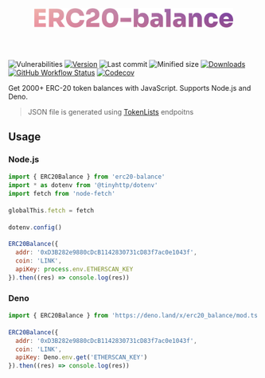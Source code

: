 <br />
<br />

<p align="center">
  <img src="logo.svg" width="400px" />
</p>

<br />
<br />

![Vulnerabilities][vulns-badge-url]
[![Version][v-badge-url]][npm-url]
![Last commit][last-commit-badge-url]
![Minified size][size-badge-url] [![Downloads][dl-badge-url]][npm-url] [![GitHub Workflow Status][gh-actions-img]][github-actions] [![Codecov][cov-badge-url]][cov-url]

Get 2000+ ERC-20 token balances with JavaScript. Supports Node.js and Deno.

> JSON file is generated using [TokenLists](https://tokenlists.org) endpoitns

## Usage

### Node.js

```js
import { ERC20Balance } from 'erc20-balance'
import * as dotenv from '@tinyhttp/dotenv'
import fetch from 'node-fetch'

globalThis.fetch = fetch

dotenv.config()

ERC20Balance({
  addr: '0xD3B282e9880cDcB1142830731cD83f7ac0e1043f',
  coin: 'LINK',
  apiKey: process.env.ETHERSCAN_KEY
}).then((res) => console.log(res))
```

### Deno

```js
import { ERC20Balance } from 'https://deno.land/x/erc20_balance/mod.ts'

ERC20Balance({
  addr: '0xD3B282e9880cDcB1142830731cD83f7ac0e1043f',
  coin: 'LINK',
  apiKey: Deno.env.get('ETHERSCAN_KEY')
}).then((res) => console.log(res))
```

[vulns-badge-url]: https://img.shields.io/snyk/vulnerabilities/npm/erc20-balance.svg?style=flat-square
[v-badge-url]: https://img.shields.io/npm/v/erc20-balance.svg?style=flat-square
[npm-url]: https://www.npmjs.com/package/erc20-balance
[last-commit-badge-url]: https://img.shields.io/github/last-commit/talentlessguy/erc20-balance.svg?style=flat-square
[size-badge-url]: https://img.shields.io/bundlephobia/min/erc20-balance.svg?style=flat-square
[cov-badge-url]: https://img.shields.io/codecov/c/gh/talentlessguy/erc20-balance?style=flat-square
[cov-url]: https://codecov.io/gh/talentlessguy/erc20-balance
[dl-badge-url]: https://img.shields.io/npm/dt/erc20-balance?style=flat-square
[github-actions]: https://github.com/talentlessguy/erc20-balance/actions
[gh-actions-img]: https://img.shields.io/github/workflow/status/talentlessguy/tinyhttp/CI?style=flat-square
